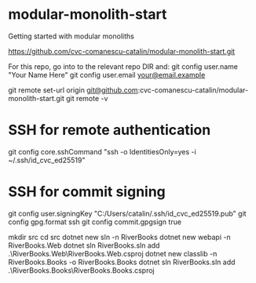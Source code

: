 # modular-monolith-start

Getting started with modular monoliths

https://github.com/cvc-comanescu-catalin/modular-monolith-start.git

For this repo, go into to the relevant repo DIR and:
git config user.name "Your Name Here"
git config user.email your@email.example

git remote set-url origin git@github.com:cvc-comanescu-catalin/modular-monolith-start.git
git remote -v

# SSH for remote authentication

git config core.sshCommand "ssh -o IdentitiesOnly=yes -i ~/.ssh/id_cvc_ed25519"

# SSH for commit signing

git config user.signingKey "C:/Users/catalin/.ssh/id_cvc_ed25519.pub"
git config gpg.format ssh
git config commit.gpgsign true

mkdir src
cd src
dotnet new sln -n RiverBooks
dotnet new webapi -n RiverBooks.Web
dotnet sln RiverBooks.sln add .\RiverBooks.Web\RiverBooks.Web.csproj
dotnet new classlib -n RiverBooks.Books -o RiverBooks.Books
dotnet sln RiverBooks.sln add .\RiverBooks.Books\RiverBooks.Books.csproj
